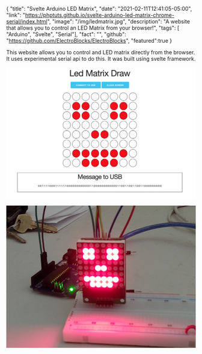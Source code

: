 {
"title": "Svelte Arduino LED Matrix",
"date": "2021-02-11T12:41:05-05:00",
"link": "https://phptuts.github.io/svelte-arduino-led-matrix-chrome-serial/index.html",
"image": "/img/ledmatrix.jpg",
"description": "A website that allows you to control an LED Matrix from your browser!",
"tags": [ "Arduino", "Svelte", "Serial"],
"fact": "",
"github": "https://github.com/ElectroBlocks/ElectroBlocks",
"featured":true
}

This website allows you to control and LED matrix directly from the browser. It uses experimental serial api to do this. It was built using svelte framework.

![website](/img/ledmatrix-website.png)

![matrix](/img/ledmatrix.jpg)
